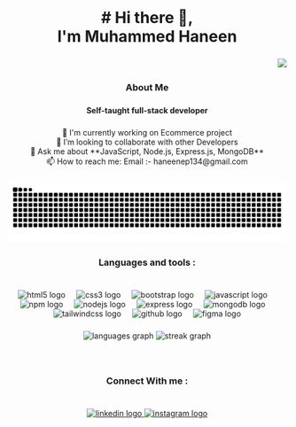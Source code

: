 <br clear="both">

<h1 align="center"># Hi there 👋,<br> I'm Muhammed Haneen</h1>

###

<div align="right">
  <img src="https://visitor-badge.laobi.icu/badge?page_id=haneenep.haneenep&left_color=yellow&right_color=black"  />
</div>

###

<h3 align="center">About Me</h3>

###

<h4 align="center">Self-taught full-stack developer</h4>

###

<p align="center">🔭 I'm currently working on Ecommerce project<br>👯 I’m looking to collaborate with other Developers<br>💬 Ask me about **JavaScript, Node.js, Express.js, MongoDB**<br>📫 How to reach me: Email :- haneenep134@gmail.com</p>

###

<img src="https://raw.githubusercontent.com/haneenep/haneenep/output/snake.svg" alt="Snake animation" />

###

<h3 align="center">Languages and tools :</h3>

###

<br clear="both">

<div align="center">
  <img src="https://img.shields.io/badge/HTML5-E34F26?logo=html5&logoColor=white&style=for-the-badge" height="25" alt="html5 logo"  />
  <img width="12" />
  <img src="https://img.shields.io/badge/CSS3-1572B6?logo=css3&logoColor=white&style=for-the-badge" height="25" alt="css3 logo"  />
  <img width="12" />
  <img src="https://img.shields.io/badge/Bootstrap-7952B3?logo=bootstrap&logoColor=white&style=for-the-badge" height="25" alt="bootstrap logo"  />
  <img width="12" />
  <img src="https://img.shields.io/badge/JavaScript-F7DF1E?logo=javascript&logoColor=black&style=for-the-badge" height="25" alt="javascript logo"  />
  <img width="12" />
  <img src="https://img.shields.io/badge/npm-CB3837?logo=npm&logoColor=white&style=for-the-badge" height="25" alt="npm logo"  />
  <img width="12" />
  <img src="https://img.shields.io/badge/Node.js-339933?logo=nodedotjs&logoColor=white&style=for-the-badge" height="25" alt="nodejs logo"  />
  <img width="12" />
  <img src="https://img.shields.io/badge/Express-000000?logo=express&logoColor=white&style=for-the-badge" height="25" alt="express logo"  />
  <img width="12" />
  <img src="https://img.shields.io/badge/MongoDB-47A248?logo=mongodb&logoColor=white&style=for-the-badge" height="25" alt="mongodb logo"  />
  <img width="12" />
  <img src="https://img.shields.io/badge/Tailwind CSS-06B6D4?logo=tailwindcss&logoColor=black&style=for-the-badge" height="25" alt="tailwindcss logo"  />
  <img width="12" />
  <img src="https://img.shields.io/badge/GitHub-181717?logo=github&logoColor=white&style=for-the-badge" height="25" alt="github logo"  />
  <img width="12" />
  <img src="https://img.shields.io/badge/Figma-F24E1E?logo=figma&logoColor=white&style=for-the-badge" height="25" alt="figma logo"  />
</div>

###

<div align="center">
  <img src="https://github-readme-stats.vercel.app/api/top-langs?username=haneenep&locale=en&hide_title=true&layout=compact&card_width=320&langs_count=5&theme=chartreuse-dark&hide_border=true&order=2" height="150" alt="languages graph"  />
  <img src="https://streak-stats.demolab.com?user=haneenep&locale=en&mode=daily&theme=chartreuse-dark&hide_border=true&border_radius=5&order=3" height="150" alt="streak graph"  />
</div>

###

<br clear="both">

<h3 align="center">Connect With me :</h3>

###

<br clear="both">

<div align="center">
  <a href="www.linkedin.com/in/muhammed-haneen-9465822aa " target="_blank">
    <img src="https://raw.githubusercontent.com/maurodesouza/profile-readme-generator/master/src/assets/icons/social/linkedin/default.svg" width="42" height="30" alt="linkedin logo"  />
  </a>
  <a href="https://www.instagram.com/haneen_ep?igsh=MWcyMW1ubm8za2tzYQ%3D%3D&utm_source=qr" target="_blank">
    <img src="https://raw.githubusercontent.com/maurodesouza/profile-readme-generator/master/src/assets/icons/social/instagram/default.svg" width="42" height="30" alt="instagram logo"  />
  </a>
</div>

###
